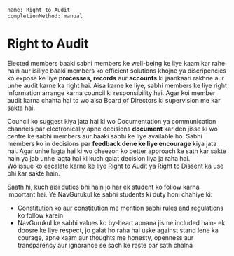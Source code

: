 ```ngMeta
name: Right to Audit
completionMethod: manual
```

# Right to Audit

Elected members baaki sabhi members ke well-being ke liye kaam kar rahe hain aur isiliye baaki members ko efficient solutions khojne ya discripencies ko expose ke liye **processes, records** aur **accounts** ki jaankaari rakhne aur unhe audit karne ka right hai. 
Aisa karne ke liye, sabhi members ke liye right information arrange karna council ki responsibility hai. 
Agar koi member audit karna chahta hai to wo aisa Board of Directors ki supervision me kar sakta hai. 

Council ko suggest kiya jata hai ki wo Documentation ya communication channels par electronically apne decisions **document** kar den jisse ki wo centre ke sabhi members aur baaki sabhi ke liye available ho. 
Sabhi members ko in decisions par **feedback dene ke liye encourage** kiya jata hai. 
Agar unhe lagta hai ki wo cheezon ko better approach ke sath kar sakte hain ya jab unhe lagta hai ki kuch galat decision liya ja raha hai.  
Wo issue ko escalate karne ke liye Right to Audit ya Right to Dissent ka use bhi kar sakte hain.

Saath hi, kuch aisi duties bhi hain jo har ek student ko follow karna important hai. 
Ye NavGurukul ke sabhi students ki duty honi chahiye ki:

 - Constitution ko aur constitution me mention sabhi rules and regulations ko follow karein
 - NavGurukul ke sabhi values ko by-heart apnana jisme included hain- ek doosre ke liye respect, jo galat ho raha hai uske against stand lene ka courage, apne kaam aur thoughts me honesty, openness aur transparency aur ignorance se sach ke raste par sath chalna
